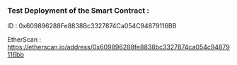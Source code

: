 ### Test Deployment of the Smart Contract :

ID : 0x609896288Fe8838Bc3327874Ca054C94879116BB

EtherScan : https://etherscan.io/address/0x609896288fe8838bc3327874ca054c94879116bb
